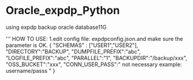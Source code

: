 # Oracle_expdp_Python
using expdp backup oracle database11G

'''
HOW TO USE:
1.edit config file: expdpconfig.json.and make sure the parameter is OK.
{
"SCHEMAS" : ["USER1","USER2"],
"DIRECTORY":"BACKUP",
"DUMPFILE_PREFIX":"abc",
"LOGFILE_PREFIX":"abc",
"PARALLEL":"1",
"BACKUPDIR":"/backup/xxx",
"OSS_BUCKET":"xxx",
"CONN_USER_PASS":" not necessary example: username/passs "
}

